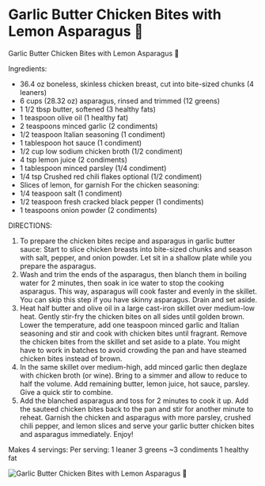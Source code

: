 # Garlic Butter Chicken Bites with Lemon Asparagus 🍋

Garlic Butter Chicken Bites with Lemon Asparagus 🍋

Ingredients:
* 36.4 oz boneless, skinless chicken breast, cut into bite-sized chunks (4 leaners)
* 6 cups (28.32 oz) asparagus, rinsed and trimmed (12 greens)
* 1 1/2 tbsp butter, softened (3 healthy fats)
* 1 teaspoon olive oil (1 healthy fat)
* 2 teaspoons minced garlic (2 condiments)
* 1/2 teaspoon Italian seasoning (1 condiment)
* 1 tablespoon hot sauce (1 condiment)
* 1/2 cup low sodium chicken broth (1/2 condiment)
* 4 tsp lemon juice (2 condiments)
* 1 tablespoon minced parsley (1/4 condiment)
* 1/4 tsp Crushed red chili flakes optional (1/2 condiment)
* Slices of lemon, for garnish
For the chicken seasoning:
* 1/4 teaspoon salt (1 condiment)
* 1/2 teaspoon fresh cracked black pepper (1 condiments)
* 1 teaspoons onion powder (2 condiments)

DIRECTIONS:
1. To prepare the chicken bites recipe and asparagus in garlic butter sauce: Start to slice chicken breasts into bite-sized chunks and season with salt, pepper, and onion powder. Let sit in a shallow plate while you prepare the asparagus.
2. Wash and trim the ends of the asparagus, then blanch them in boiling water for 2 minutes, then soak in ice water to stop the cooking asparagus. This way, asparagus will cook faster and evenly in the skillet. You can skip this step if you have skinny asparagus. Drain and set aside.
3. Heat half butter and olive oil in a large cast-iron skillet over medium-low heat. Gently stir-fry the chicken bites on all sides until golden brown. Lower the temperature, add one teaspoon minced garlic and Italian seasoning and stir and cook with chicken bites until fragrant. Remove the chicken bites from the skillet and set aside to a plate. You might have to work in batches to avoid crowding the pan and have steamed chicken bites instead of brown.
4. In the same skillet over medium-high, add minced garlic then deglaze with chicken broth (or wine). Bring to a simmer and allow to reduce to half the volume. Add remaining butter, lemon juice, hot sauce, parsley. Give a quick stir to combine.
5. Add the blanched asparagus and toss for 2 minutes to cook it up. Add the sauteed chicken bites back to the pan and stir for another minute to reheat. Garnish the chicken and asparagus with more parsley, crushed chili pepper, and lemon slices and serve your garlic butter chicken bites and asparagus immediately. Enjoy!

Makes 4 servings:
Per serving:
1 leaner
3 greens
~3 condiments
1 healthy fat

![Garlic Butter Chicken Bites with Lemon Asparagus 🍋](./Garlic%20Butter%20Chicken%20Bites%20with%20Lemon%20Asparagus%20🍋.png)

